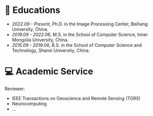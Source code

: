 # 📖 Educations
- *2022.09 - Present*, Ph.D. in the Image Processing Center, Beihang University, China.
- *2019.09 - 2022.06*, M.S. in the School of Computer Science, Inner Mongolia University, China.
- *2015.09 - 2019.06*, B.S. in the School of Computer Science and Technology, Shanxi University, China.

# 💻 Academic Service
Reviewer:
- IEEE Transactions on Geoscience and Remote Sensing (TGRS)
- Neurocomputing
- ...


